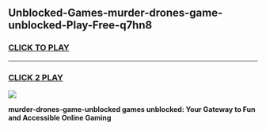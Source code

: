 
## Unblocked-Games-murder-drones-game-unblocked-Play-Free-q7hn8
<h3>
<a href="https://premium76.site?title=murder-drones-game-unblocked&ref=10A">CLICK TO PLAY</a></h3>
<hr>

<h3>
<a href="https://premium76.site?title=murder-drones-game-unblocked&ref=10A">CLICK 2 PLAY</a>
  
</h3>

<a href="https://premium76.site?title=murder-drones-game-unblocked&ref=10A"><img src="https://clearcache.store/games.png"></a>


**murder-drones-game-unblocked games unblocked: Your Gateway to Fun and Accessible Online Gaming**
